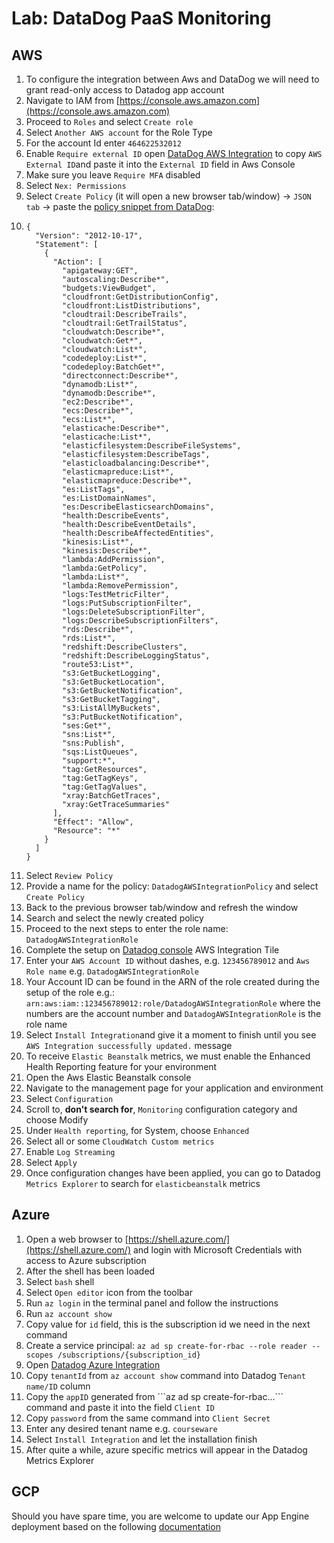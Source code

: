 # Lab: DataDog PaaS Monitoring

## AWS

1. To configure the integration between Aws and DataDog we will need to grant read-only access to Datadog app account
2. Navigate to IAM from [https://console.aws.amazon.com](https://console.aws.amazon.com)
3. Proceed to `Roles` and select `Create role`
4. Select `Another AWS account` for the Role Type
5. For the account Id enter `464622532012`
6. Enable `Require external ID` open [DataDog AWS Integration](https://app.datadoghq.com/account/settings#integrations/amazon_web_services) to copy `AWS External ID`and paste it into the `External ID` field in Aws Console
7. Make sure you leave `Require MFA` disabled
8. Select `Nex: Permissions`
9. Select `Create Policy` \(it will open a new browser tab/window\) -&gt; `JSON tab` -&gt; paste the [policy snippet from DataDog](https://docs.datadoghq.com/integrations/amazon_web_services/?tab=allpermissions#datadog-aws-iam-policy):
10. ```
    {
      "Version": "2012-10-17",
      "Statement": [
        {
          "Action": [
            "apigateway:GET",
            "autoscaling:Describe*",
            "budgets:ViewBudget",
            "cloudfront:GetDistributionConfig",
            "cloudfront:ListDistributions",
            "cloudtrail:DescribeTrails",
            "cloudtrail:GetTrailStatus",
            "cloudwatch:Describe*",
            "cloudwatch:Get*",
            "cloudwatch:List*",
            "codedeploy:List*",
            "codedeploy:BatchGet*",
            "directconnect:Describe*",
            "dynamodb:List*",
            "dynamodb:Describe*",
            "ec2:Describe*",
            "ecs:Describe*",
            "ecs:List*",
            "elasticache:Describe*",
            "elasticache:List*",
            "elasticfilesystem:DescribeFileSystems",
            "elasticfilesystem:DescribeTags",
            "elasticloadbalancing:Describe*",
            "elasticmapreduce:List*",
            "elasticmapreduce:Describe*",
            "es:ListTags",
            "es:ListDomainNames",
            "es:DescribeElasticsearchDomains",
            "health:DescribeEvents",
            "health:DescribeEventDetails",
            "health:DescribeAffectedEntities",
            "kinesis:List*",
            "kinesis:Describe*",
            "lambda:AddPermission",
            "lambda:GetPolicy",
            "lambda:List*",
            "lambda:RemovePermission",
            "logs:TestMetricFilter",
            "logs:PutSubscriptionFilter",
            "logs:DeleteSubscriptionFilter",
            "logs:DescribeSubscriptionFilters",
            "rds:Describe*",
            "rds:List*",
            "redshift:DescribeClusters",
            "redshift:DescribeLoggingStatus",
            "route53:List*",
            "s3:GetBucketLogging",
            "s3:GetBucketLocation",
            "s3:GetBucketNotification",
            "s3:GetBucketTagging",
            "s3:ListAllMyBuckets",
            "s3:PutBucketNotification",
            "ses:Get*",
            "sns:List*",
            "sns:Publish",
            "sqs:ListQueues",
            "support:*",
            "tag:GetResources",
            "tag:GetTagKeys",
            "tag:GetTagValues",
            "xray:BatchGetTraces",
            "xray:GetTraceSummaries"
          ],
          "Effect": "Allow",
          "Resource": "*"
        }
      ]
    }
    ```
11. Select `Review Policy`
12. Provide a name for the policy: `DatadogAWSIntegrationPolicy`  and select `Create Policy`
13. Back to the previous browser tab/window and refresh the window
14. Search and select the newly created policy
15. Proceed to the next steps to enter the role name: `DatadogAWSIntegrationRole`
16. Complete the setup on [Datadog console](https://app.datadoghq.com/account/settings#integrations/amazon_web_services) AWS Integration Tile
17. Enter your `AWS Account ID` without dashes, e.g. `123456789012` and `Aws Role name` e.g. `DatadogAWSIntegrationRole`
18. Your Account ID can be found in the ARN of the role created during the setup of the role e.g.: `arn:aws:iam::123456789012:role/DatadogAWSIntegrationRole` where the numbers are the account number and `DatadogAWSIntegrationRole` is the role name
19. Select `Install Integration`and give it a moment to finish until you see `AWS Integration successfully updated.` message
20. To receive `Elastic Beanstalk` metrics, we must enable the Enhanced Health Reporting feature for your environment
21. Open the Aws Elastic Beanstalk console
22. Navigate to the management page for your application and environment
23. Select `Configuration`
24. Scroll to, **don't search for**, `Monitoring` configuration category and choose Modify
25. Under `Health reporting`, for System, choose `Enhanced`
26. Select all or some `CloudWatch Custom metrics`
27. Enable `Log Streaming` 
28. Select `Apply`
29. Once configuration changes have been applied, you can go to Datadog `Metrics Explorer` to search for `elasticbeanstalk` metrics

## Azure

1. Open a web browser to [https://shell.azure.com/](https://shell.azure.com/) and login with Microsoft Credentials with access to Azure subscription
2. After the shell has been loaded
3. Select `bash` shell
4. Select `Open editor` icon from the toolbar
5. Run `az login` in the terminal panel and follow the instructions
6. Run `az account show` 
7. Copy value for `id` field, this is the subscription id we need in the next command
8. Create a service principal: `az ad sp create-for-rbac --role reader --scopes /subscriptions/{subscription_id}`
9. Open [Datadog Azure Integration](https://app.datadoghq.com/account/settings#integrations/azure)
10. Copy `tenantId` from `az account show` command into Datadog `Tenant name/ID` column
11. Copy the `appID` generated from \```az ad sp create-for-rbac...``` command and paste it into the field `Client ID`
12. Copy `password` from the same command into `Client Secret`
13. Enter any desired tenant name e.g. `courseware`
14. Select `Install Integration` and let the installation finish
15. After quite a while, azure specific metrics will appear in the Datadog Metrics Explorer

## GCP

Should you have spare time, you are welcome to update our App Engine deployment based on the following [documentation](https://app.datadoghq.com/account/settings#integrations/google-app-engine)



